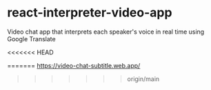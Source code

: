 # react-interpreter-video-app
Video chat app that interprets each speaker's voice in real time using Google Translate

<<<<<<< HEAD

=======
https://video-chat-subtitle.web.app/
>>>>>>> origin/main
